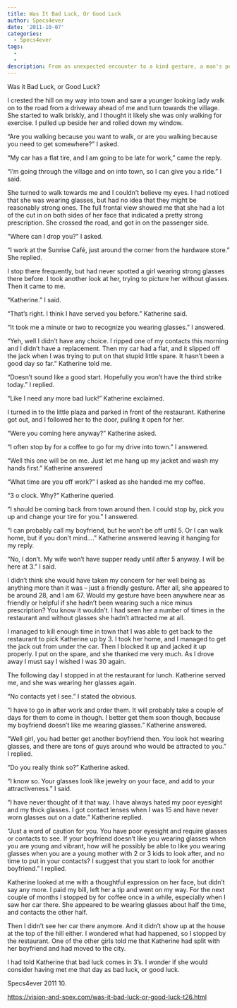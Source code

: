 ```yaml
---
title: Was It Bad Luck, Or Good Luck
author: Specs4ever
date: '2011-10-07'
categories:
  - Specs4ever
tags:
  - 
  - 
description: From an unexpected encounter to a kind gesture, a man's perspective on glasses becomes a game-changer.
---
```

Was it Bad Luck, or Good Luck?

I crested the hill on my way into town and saw a younger looking lady walk on to the road from a driveway ahead of me and turn towards the village.  She started to walk briskly, and I thought it likely she was only walking for exercise.  I pulled up beside her and rolled down my window.

“Are you walking because you want to walk, or are you walking because you need to get somewhere?” I asked.

“My car has a flat tire, and I am going to be late for work,” came the reply.

“I’m going through the village and on into town, so I can give you a ride.” I said.

She turned to walk towards me and I couldn’t believe my eyes. I had noticed that she was wearing glasses, but had no idea that they might be reasonably strong ones. The full frontal view showed me that she had a lot of the cut in on both sides of her face that indicated a pretty strong prescription. She crossed the road, and got in on the passenger side.

“Where can I drop you?” I asked.

“I work at the Sunrise Café, just around the corner from the hardware store.” She replied.

I stop there frequently, but had never spotted a girl wearing strong glasses there before. I took another look at her, trying to picture her without glasses. Then it came to me.

“Katherine.” I said.

“That’s right. I think I have served you before.” Katherine said.

“It took me a minute or two to recognize you wearing glasses.” I answered.

“Yeh, well I didn’t have any choice. I ripped one of my contacts this morning and I didn’t have a replacement. Then my car had a flat, and it slipped off the jack when I was trying to put on that stupid little spare.  It hasn’t been a good day so far.” Katherine told me.

“Doesn’t sound like a good start.  Hopefully you won’t have the third strike today.” I replied.

“Like I need any more bad luck!” Katherine exclaimed.

I turned in to the little plaza and parked in front of the restaurant.  Katherine got out, and I followed her to the door, pulling it open for her.

“Were you coming here anyway?” Katherine asked.

“I often stop by for a coffee to go for my drive into town.” I answered.

“Well this one will be on me. Just let me hang up my jacket and wash my hands first.” Katherine answered

“What time are you off work?” I asked as she handed me my coffee.

“3 o clock. Why?” Katherine queried.

“I should be coming back from town around then. I could stop by, pick you up and change your tire for you.” I answered.

“I can probably call my boyfriend, but he won’t be off until 5. Or I can walk home, but if you don’t mind….” Katherine answered leaving it hanging for my reply.

“No, I don’t. My wife won’t have supper ready until after 5 anyway.  I will be here at 3.” I said.

I didn’t think she would have taken my concern for her well being as anything more than it was – just a friendly gesture. After all, she appeared to be around 28, and I am 67.  Would my gesture have been anywhere near as friendly or helpful if she hadn’t been wearing such a nice minus prescription?  You know it wouldn’t. I had seen her a number of times in the restaurant and without glasses she hadn’t attracted me at all.

I managed to kill enough time in town that I was able to get back to the restaurant to pick Katherine up by 3. I took her home, and I managed to get the jack out from under the car. Then I blocked it up and jacked it up properly. I put on the spare, and she thanked me very much.  As I drove away I must say I wished I was 30 again.

The following day I stopped in at the restaurant for lunch. Katherine served me, and she was wearing her glasses again.

“No contacts yet I see.” I stated the obvious.

“I have to go in after work and order them.  It will probably take a couple of days for them to come in though. I better get them soon though, because my boyfriend doesn’t like me wearing glasses.” Katherine answered.

“Well girl, you had better get another boyfriend then. You look hot wearing glasses, and there are tons of guys around who would be attracted to you.” I replied.

“Do you really think so?” Katherine asked.

“I know so. Your glasses look like jewelry on your face, and add to your attractiveness.” I said.

“I have never thought of it that way. I have always hated my poor eyesight and my thick glasses. I got contact lenses when I was 15 and have never worn glasses out on a date.” Katherine replied.

“Just a word of caution for you. You have poor eyesight and require glasses or contacts to see.  If your boyfriend doesn’t like you wearing glasses when you are young and vibrant, how will he possibly be able to like you wearing glasses when you are a young mother with 2 or 3 kids to look after, and no time to put in your contacts?  I suggest that you start to look for another boyfriend.” I replied.

Katherine looked at me with a thoughtful expression on her face, but didn’t say any more.  I paid my bill, left her a tip and went on my way.  For the next couple of months I stopped by for coffee once in a while, especially when I saw her car there. She appeared to be wearing glasses about half the time, and contacts the other half.

Then I didn’t see her car there anymore. And it didn’t show up at the house at the top of the hill either.  I wondered what had happened, so I stopped by the restaurant.  One of the other girls told me that Katherine had split with her boyfriend and had moved to the city.

I had told Katherine that bad luck comes in 3’s. I wonder if she would consider having met me that day as bad luck, or good luck.

Specs4ever
2011 10.

https://vision-and-spex.com/was-it-bad-luck-or-good-luck-t26.html